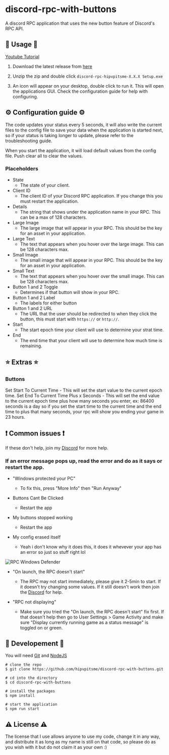 # discord-rpc-with-buttons
A discord RPC application that uses the new button feature of Discord's RPC API.

## 📌 Usage 📌

[Youtube Tutorial](https://youtu.be/1T1jJdHvuBo)

1) Download the latest release from [here](https://github.com/hipvpitsme/discord-rpc-with-buttons/releases)

2) Unzip the zip and double click `discord-rpc-hipvpitsme-X.X.X Setup.exe`

3) An icon will appear on your desktop, double click to run it. This will open the applications GUI. Check the configuration guide for help with configuring. 

## ⚙️ Configuration guide ⚙️

The code updates your status every 5 seconds, it will also write the current files to the config file to save your data when the application is started next, so if your status is taking longer to update, please refer to the troubleshooting guide.

When you start the application, it will load default values from the config file. Push clear all to clear the values.

### Placeholders
* State
  * The state of your client.
* Client ID
  * The client ID of your Discord RPC application. If you change this you must restart the application.
* Details
  * The string that shows under the application name in your RPC. This can be a max of 128 characters.
* Large Image
  * The large image that will appear in your RPC. This should be the key for an asset in your application. 
* Large Text
  * The text that appears when you hover over the large image. This can be 128 characters max.
* Small Image
  * The small image that will appear in your RPC. This should be the key for an asset in your application. 
* Small Text
  * The text that appears when you hover over the small image. This can be 128 characters max.
* Button 1 and 2 Toggle
  * Determines if that button will show in your RPC.
* Button 1 and 2 Label
  * The labels for either button
* Button 1 and 2 URL
  * The URL that the user should be redirected to when they click the button, this must start with `https://` or `http://`.
* Start
  * The start epoch time your client will use to determine your strat time.
* End
  * The end time that your client will use to determine how much time is remaining.
## ⭐ Extras ⭐

### Buttons
Set Start To Current Time - This will set the start value to the current epoch time.
Set End To Current Time Plus x Seconds - This will set the end value to the current epoch time plus how many seconds you enter, ex: 86400 seconds is a day so if you set the start time to the current time and the end time to plus that many seconds, your rpc will show you ending your game in 23 hours.

## ❗ Common issues ❗
If these don't help, join my [Discord](https://discord.gg/sjQXh8jRtK) for more help.

### If an error message pops up, read the error and do as it says or restart the app.

* "Windows protected your PC"

  * To fix this, press "More Info" then "Run Anyway"
* Buttons Cant Be Clicked
  * Restart the app
* My buttons stopped working
  * Restart the app
* My config erased itself
  * Yeah i don't know why it does this, it does it whevever your app has an error so just so stuff right lol

![RPC Windows Defender](https://hipvpitsme.github.io/discord-rpc-with-buttons/images/protected%20pc.png)

* "On launch, the RPC doesn't start"

  * The RPC may not start immediately, please give it 2-5min to start. If it doesn't try changing some values. If it still doesn't work then join the [Discord](https://discord.gg/sjQXh8jRtK) for help.
 
* "RPC not displaying"

  * Make sure you tried the "On launch, the RPC doesn't start" fix first. If that doesn't help then go to User Settings > Game Activity and make sure "Display currently running game as a status message" is toggled on or green.

## 🔧 Developement 🔧

You will need [Git](https://git-scm.com/) and [NodeJS](https://nodejs.org/en/) 

```
# clone the repo
$ git clone https://github.com/hipvpitsme/discord-rpc-with-buttons.git

# cd into the directory
$ cd discord-rpc-with-buttons

# install the packages
$ npm install

# start the application
$ npm run start
```

## ⚠️ License ⚠️

 The license that I use allows anyone to use my code, change it in any way, and distribute it as long as my name is still on that code, so please do as you wish with it but do not claim it as your own :)
